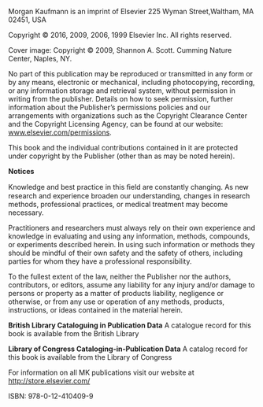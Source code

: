 Morgan Kaufmann is an imprint of Elsevier 225 Wyman Street,Waltham, MA 02451, USA

Copyright © 2016, 2009, 2006, 1999 Elsevier Inc. All rights reserved.

Cover image: Copyright © 2009, Shannon A. Scott. Cumming Nature Center, Naples, NY.

No part of this publication may be reproduced or transmitted in any form or by any means, electronic or mechanical, including photocopying, recording, or any information storage and retrieval system, without permission in writing from the publisher. Details on how to seek permission, further information about the Publisher’s permissions policies and our arrangements with organizations such as the Copyright Clearance Center and the Copyright Licensing Agency, can be found at our website: www.elsevier.com/permissions.

This book and the individual contributions contained in it are protected under copyright by the Publisher (other than as may be noted herein).

**Notices**

Knowledge and best practice in this ﬁeld are constantly changing. As new research and experience broaden our understanding, changes in research methods, professional practices, or medical treatment may become necessary.

Practitioners and researchers must always rely on their own experience and knowledge in evaluating and using any information, methods, compounds, or experiments described herein. In using such information or methods they should be mindful of their own safety and the safety of others, including parties for whom they have a professional responsibility.

To the fullest extent of the law, neither the Publisher nor the authors, contributors, or editors, assume any liability for any injury and/or damage to persons or property as a matter of products liability, negligence or otherwise, or from any use or operation of any methods, products, instructions, or ideas contained in the material herein.

**British Library Cataloguing in Publication Data** A catalogue record for this book is available from the British Library

**Library of Congress Cataloging-in-Publication Data** A catalog record for this book is available from the Library of Congress

For information on all MK publications visit our website at http://store.elsevier.com/

ISBN: 978-0-12-410409-9

